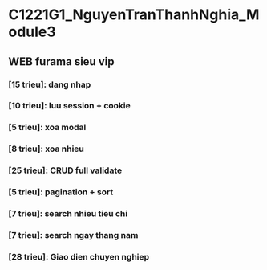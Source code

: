 # C1221G1_NguyenTranThanhNghia_Module3

## WEB furama sieu vip
### [15 trieu]: dang nhap
### [10 trieu]: luu session + cookie
### [5 trieu]: xoa modal
### [8 trieu]: xoa nhieu
### [25 trieu]: CRUD full validate
### [5 trieu]: pagination + sort
### [7 trieu]: search nhieu tieu chi
### [7 trieu]: search ngay thang nam
### [28 trieu]: Giao dien chuyen nghiep

